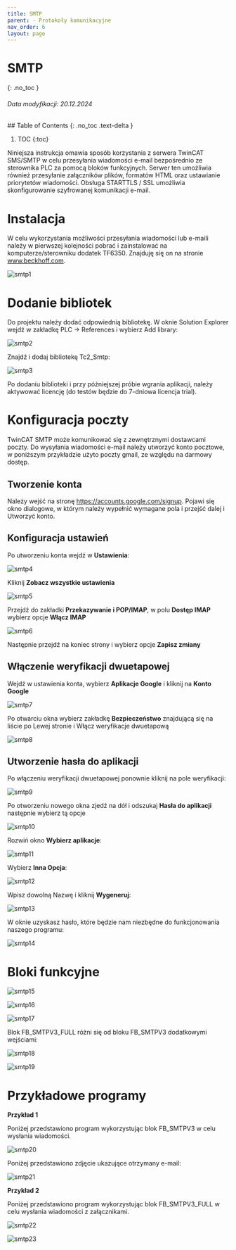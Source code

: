 ```yaml
---
title: SMTP
parent: - Protokoły komunikacyjne
nav_order: 6
layout: page
---
```



# SMTP
{: .no_toc }
<h6> Data modyfikacji: 20.12.2024 </h6>
## Table of Contents
{: .no_toc .text-delta }

1. TOC
{:toc}

Niniejsza instrukcja omawia sposób korzystania z serwera TwinCAT SMS/SMTP w celu przesyłania wiadomości e-mail bezpośrednio ze sterownika PLC za pomocą bloków funkcyjnych. Serwer ten umożliwia również przesyłanie załączników plików, formatów HTML oraz ustawianie priorytetów wiadomości. Obsługa STARTTLS / SSL umożliwia skonfigurowanie szyfrowanej komunikacji e-mail.

# Instalacja
W celu wykorzystania możliwości przesyłania wiadomości lub e-maili należy w pierwszej kolejności pobrać i zainstalować na komputerze/sterowniku dodatek TF6350. Znajduję się on na stronie www.beckhoff.com.

![smtp1](https://ba-pl.github.io/wiki/assets/images/smtp1.png "smtp1")

# Dodanie bibliotek
Do projektu należy dodać odpowiednią bibliotekę. W oknie Solution Explorer wejdź w zakładkę PLC -> References i wybierz Add library:

![smtp2](https://ba-pl.github.io/wiki/assets/images/smtp2.png "smtp2")

Znajdź i dodaj bibliotekę Tc2_Smtp:

![smtp3](https://ba-pl.github.io/wiki/assets/images/smtp3.png "smtp3")

Po dodaniu biblioteki i przy późniejszej próbie wgrania aplikacji, należy aktywować licencję (do testów będzie do 7-dniowa licencja trial).

# Konfiguracja poczty 
TwinCAT SMTP może komunikować się z zewnętrznymi dostawcami poczty. Do wysyłania wiadomości e-mail należy utworzyć konto pocztowe, w poniższym przykładzie użyto poczty gmail, ze względu na darmowy dostęp.

## Tworzenie konta 
Należy wejść na stronę https://accounts.google.com/signup. Pojawi się okno dialogowe, w którym należy wypełnić wymagane pola i przejść dalej i Utworzyć konto.

## Konfiguracja ustawień 
Po utworzeniu konta wejdź w **Ustawienia**: 

![smtp4](https://ba-pl.github.io/wiki/assets/images/smtp4.png "smtp4")

Kliknij **Zobacz wszystkie ustawienia**

![smtp5](https://ba-pl.github.io/wiki/assets/images/smtp5.png "smtp5")

Przejdź do zakładki **Przekazywanie i POP/IMAP**, w polu **Dostęp IMAP** wybierz opcje **Włącz IMAP**

![smtp6](https://ba-pl.github.io/wiki/assets/images/smtp6.png "smtp6")

Następnie przejdź na koniec strony i wybierz opcje **Zapisz zmiany**

## Włączenie weryfikacji dwuetapowej
Wejdź w ustawienia konta, wybierz **Aplikacje Google** i kliknij na **Konto Google**

![smtp7](https://ba-pl.github.io/wiki/assets/images/smtp7.png "smtp7")

Po otwarciu okna wybierz zakładkę **Bezpieczeństwo** znajdującą się na liście po Lewej stronie i Włącz weryfikacje dwuetapową

![smtp8](https://ba-pl.github.io/wiki/assets/images/smtp8.png "smtp8")

## Utworzenie hasła do aplikacji 
Po włączeniu weryfikacji dwuetapowej ponownie kliknij na pole weryfikacji:

![smtp9](https://ba-pl.github.io/wiki/assets/images/smtp9.png "smtp9")

Po otworzeniu nowego okna zjedź na dół i odszukaj **Hasła do aplikacji** następnie wybierz tą opcje

![smtp10](https://ba-pl.github.io/wiki/assets/images/smtp10.png "smtp10")

Rozwiń okno **Wybierz aplikacje**:

![smtp11](https://ba-pl.github.io/wiki/assets/images/smtp11.png "smtp11")

Wybierz **Inna Opcja**:

![smtp12](https://ba-pl.github.io/wiki/assets/images/smtp12.png "smtp12")

Wpisz dowolną Nazwę i kliknij **Wygeneruj**:

![smtp13](https://ba-pl.github.io/wiki/assets/images/smtp13.png "smtp13")

W oknie uzyskasz hasło, które będzie nam niezbędne do funkcjonowania naszego programu:

![smtp14](https://ba-pl.github.io/wiki/assets/images/smtp14.png "smtp14")

# Bloki funkcyjne

![smtp15](https://ba-pl.github.io/wiki/assets/images/smtp15.png "smtp15")

![smtp16](https://ba-pl.github.io/wiki/assets/images/smtp16.png "smtp16")

![smtp17](https://ba-pl.github.io/wiki/assets/images/smtp17.png "smtp17")

Blok FB_SMTPV3_FULL różni się od bloku FB_SMTPV3 dodatkowymi wejściami:

![smtp18](https://ba-pl.github.io/wiki/assets/images/smtp18.png "smtp18")

![smtp19](https://ba-pl.github.io/wiki/assets/images/smtp19.png "smtp19")

# Przykładowe programy 
**Przykład 1**

Poniżej przedstawiono program wykorzystując blok FB_SMTPV3 w celu wysłania wiadomości.

![smtp20](https://ba-pl.github.io/wiki/assets/images/smtp20.png "smtp20")

Poniżej przedstawiono zdjęcie ukazujące otrzymany e-mail:

![smtp21](https://ba-pl.github.io/wiki/assets/images/smtp21.png "smtp21")

**Przykład 2**

Poniżej przedstawiono program wykorzystując blok FB_SMTPV3_FULL w celu wysłania wiadomości z załącznikami.

![smtp22](https://ba-pl.github.io/wiki/assets/images/smtp22.png "smtp22")

![smtp23](https://ba-pl.github.io/wiki/assets/images/smtp23.png "smtp23")




